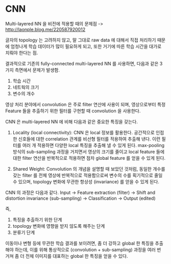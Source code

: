 # CNN

Multi-layered NN 을 비전에 적용할 때의 문제점 -> http://laonple.blog.me/220587920012 

글자의 topology 는 고려하지 않고, 말 그대로 raw data 에 대해서 직접 처리하기 때문에 엄청나게 학습 데이터가 많이 필요하게 되고, 
또한 거기에 따른 학습 시간을 대가로 치뤄야 한다는 점.

결과적으로 기존의 fully-connected multi-layered NN 를 사용하면, 다음과 같은 3가지 측면에서 문제가 발생함.
1. 학습 시간
2. 네트웍의 크기
3. 변수의 개수

영상 처리 분야에서 convolution 은 주로 filter 연산에 사용이 되며, 
영상으로부터 특정 Feature 들을 추출하기 위한 필터를 구현할 때 convolution 을 사용한다.

CNN 은 multi-layered NN 에 비해 다음과 같은 중요한 특징을 갖는다.

1. Locality (local connectivity): 
CNN 은 local 정보를 활용한다. 
공간적으로 인접한 신호들에 대한 correlation 관계를 비선형 필터를 적용하여 추출해 낸다. 
이런 필터를 여러 개 적용하면 다양한 local 특징을 추출해 낼 수 있게 된다. 
max-pooling 방식의 sub-sampling 과정을 거치면서 영상의 크기를 줄이고 local feature 들에 대한 filter 연산을 반복적으로 적용하면 
점차 global feature 를 얻을 수 있게 된다.

2. Shared Weight:
Convolution 의 개념을 설명할 때 보았던 것처럼, 동일한 개수를 갖는 filter 를 전체 영상에 반복적으로 적용함으로써 
변수의 수를 획기적으로 줄일 수 있으며, topology 변화에 무관한 항상성 (invariance) 를 얻을 수 있게 된다.

CNN 의 과정은 다음과 같다.
Input -> Feature extraction (filter) -> Shift and distortion invariance (sub-sampling) -> Classification -> Output (edited)

즉,
1. 특징을 추출하기 위한 단계
2. topology 변화에 영향을 받지 않도록 해주는 단계
3. 분류기 단계

이동이나 변형 등에 무관한 학습 결과를 보이려면, 좀 더 강하고 global 한 특징을 추출해야 하는데, 
이를 위해 통상적으로 (convolution + sub-sampling) 과정을 여러 번 거쳐 좀 더 전체 이미지를 대표하는 global 한 특징을 얻을 수 있다.
